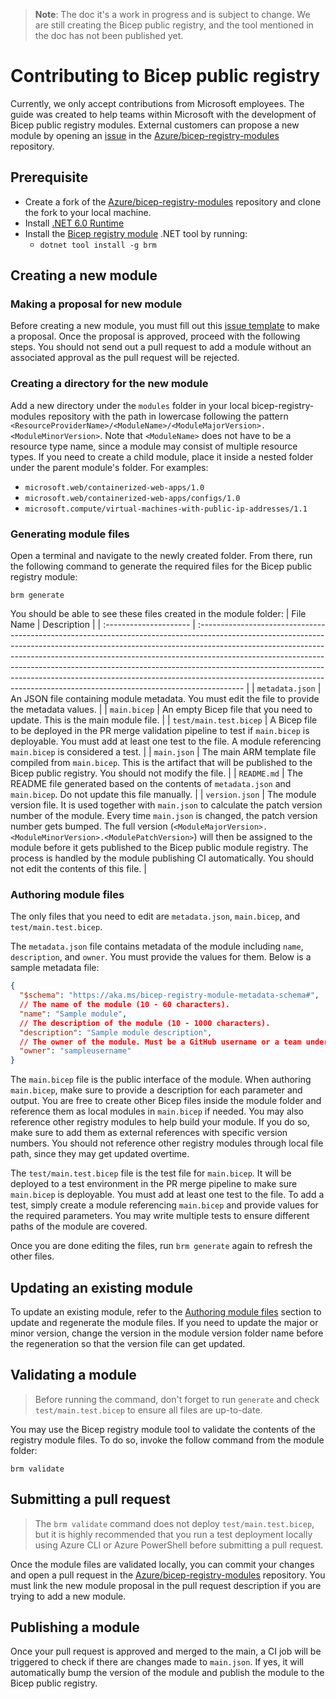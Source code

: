 > **Note**: The doc it's a work in progress and is subject to change. We are still creating the Bicep public registry, and the tool mentioned in the doc has not been published yet.

# Contributing to Bicep public registry

Currently, we only accept contributions from Microsoft employees. The guide was created to help teams within Microsoft with the development of Bicep public registry modules. External customers can propose a new module by opening an [issue](https://github.com/Azure/bicep-registry-modules/issues) in the [Azure/bicep-registry-modules](https://github.com/Azure/bicep-registry-modules) repository.

## Prerequisite

- Create a fork of the [Azure/bicep-registry-modules](https://github.com/Azure/bicep-registry-modules) repository and clone the fork to your local machine.
- Install [.NET 6.0 Runtime](https://dotnet.microsoft.com/en-us/download/dotnet/6.0/runtime)
  <!-- TODO: Add link to Nuget once the tool is published -->
- Install the [Bicep registry module]() .NET tool by running:
  - `dotnet tool install -g brm`

## Creating a new module

### Making a proposal for new module

<!-- TODO: create an issue template in the registry modules repo -->

Before creating a new module, you must fill out this [issue template](https://github.com/Azure/bicep-registry-modules/issues/new) to make a proposal. Once the proposal is approved, proceed with the following steps. You should not send out a pull request to add a module without an associated approval as the pull request will be rejected.

### Creating a directory for the new module

<!-- TODO: need to discuss the pattern of the module path -->

Add a new directory under the `modules` folder in your local bicep-registry-modules repository with the path in lowercase following the pattern `<ResourceProviderName>/<ModuleName>/<ModuleMajorVersion>.<ModuleMinorVersion>`. Note that `<ModuleName>` does not have to be a resource type name, since a module may consist of multiple resource types. If you need to create a child module, place it inside a nested folder under the parent module's folder. For examples:

- `microsoft.web/containerized-web-apps/1.0`
- `microsoft.web/containerized-web-apps/configs/1.0`
- `microsoft.compute/virtual-machines-with-public-ip-addresses/1.1`

### Generating module files

Open a terminal and navigate to the newly created folder. From there, run the following command to generate the required files for the Bicep public registry module:

```
brm generate
```

You should be able to see these files created in the module folder:
| File Name | Description |
| :--------------------- | :----------------------------------------------------------------------------------------------------------------------------------------------------------------------------------------------------------------------------------------------------------------------------------------------------------------------------------------------------------------------------------------------------------------------------------------------------------------------------------------------- |
| `metadata.json` | An JSON file containing module metadata. You must edit the file to provide the metadata values. |
| `main.bicep` | An empty Bicep file that you need to update. This is the main module file. |
| `test/main.test.bicep` | A Bicep file to be deployed in the PR merge validation pipeline to test if `main.bicep` is deployable. You must add at least one test to the file. A module referencing `main.bicep` is considered a test. |
| `main.json` | The main ARM template file compiled from `main.bicep`. This is the artifact that will be published to the Bicep public registry. You should not modify the file. |
| `README.md` | The README file generated based on the contents of `metadata.json` and `main.bicep`. Do not update this file manually. |
| `version.json` | The module version file. It is used together with `main.json` to calculate the patch version number of the module. Every time `main.json` is changed, the patch version number gets bumped. The full version (`<ModuleMajorVersion>.<ModuleMinorVersion>.<ModulePatchVersion>`) will then be assigned to the module before it gets published to the Bicep public module registry. The process is handled by the module publishing CI automatically. You should not edit the contents of this file. |

### Authoring module files

The only files that you need to edit are `metadata.json`, `main.bicep`, and `test/main.test.bicep`.

The `metadata.json` file contains metadata of the module including `name`, `description`, and `owner`. You must provide the values for them. Below is a sample metadata file:

```JSON
{
  "$schema": "https://aka.ms/bicep-registry-module-metadata-schema#",
  // The name of the module (10 - 60 characters).
  "name": "Sample module",
  // The description of the module (10 - 1000 characters).
  "description": "Sample module description",
  // The owner of the module. Must be a GitHub username or a team under the Azure organization
  "owner": "sampleusername"
}

```

The `main.bicep` file is the public interface of the module. When authoring `main.bicep`, make sure to provide a description for each parameter and output. You are free to create other Bicep files inside the module folder and reference them as local modules in `main.bicep` if needed. You may also reference other registry modules to help build your module. If you do so, make sure to add them as external references with specific version numbers. You should not reference other registry modules through local file path, since they may get updated overtime.

<!-- TODO: add parameter generation guideline -->

The `test/main.test.bicep` file is the test file for `main.bicep`. It will be deployed to a test environment in the PR merge pipeline to make sure `main.bicep` is deployable. You must add at least one test to the file. To add a test, simply create a module referencing `main.bicep` and provide values for the required parameters. You may write multiple tests to ensure different paths of the module are covered.

Once you are done editing the files, run `brm generate` again to refresh the other files.

## Updating an existing module

To update an existing module, refer to the [Authoring module files](#authoring-module-files) section to update and regenerate the module files. If you need to update the major or minor version, change the version in the module version folder name before the regeneration so that the version file can get updated.

## Validating a module

> Before running the command, don't forget to run `generate` and check `test/main.test.bicep` to ensure all files are up-to-date.

You may use the Bicep registry module tool to validate the contents of the registry module files. To do so, invoke the follow command from the module folder:

```
brm validate
```

## Submitting a pull request

> The `brm validate` command does not deploy `test/main.test.bicep`, but it is highly recommended that you run a test deployment locally using Azure CLI or Azure PowerShell before submitting a pull request.

Once the module files are validated locally, you can commit your changes and open a pull request in the [Azure/bicep-registry-modules](https://github.com/Azure/bicep-registry-modules) repository. You must link the new module proposal in the pull request description if you are trying to add a new module.

## Publishing a module

Once your pull request is approved and merged to the main, a CI job will be triggered to check if there are changes made to `main.json`. If yes, it will automatically bump the version of the module and publish the module to the Bicep public registry.
